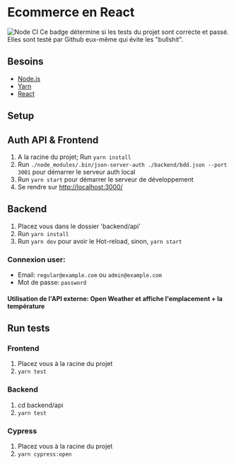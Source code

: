 # Ecommerce en React

![Node CI](https://github.com/ianisparfait/Units/workflows/Node%20CI/badge.svg)
Ce badge détermine si les tests du projet sont correcte et passé. Elles sont testé par Github eux-même qui évite les "bullshit".
## Besoins

* [Node.js](https://nodejs.org/en/)
* [Yarn](https://yarnpkg.com/)
* [React](https://fr.reactjs.org/)

## Setup
## Auth API & Frontend

1. A la racine du projet; Run `yarn install`
2. Run `./node_modules/.bin/json-server-auth ./backend/bdd.json --port 3001` pour démarrer le serveur auth local
3. Run `yarn start` pour démarrer le serveur de développement
4. Se rendre sur [http://localhost:3000/](http://localhost:3000/)  

## Backend
1. Placez vous dans le dossier 'backend/api'
2. Run `yarn install`
3. Run `yarn dev` pour avoir le Hot-reload, sinon, `yarn start`


### Connexion user:  
- Email: `regular@example.com` ou `admin@example.com`  
- Mot de passe: `password`

#### Utilisation de l'API externe: Open Weather et affiche l'emplacement + la température


## Run tests
### Frontend
1. Placez vous à la racine du projet
2. `yarn test`

### Backend
1. cd backend/api
2. `yarn test`

### Cypress
1. Placez vous à la racine du projet
2. `yarn cypress:open`